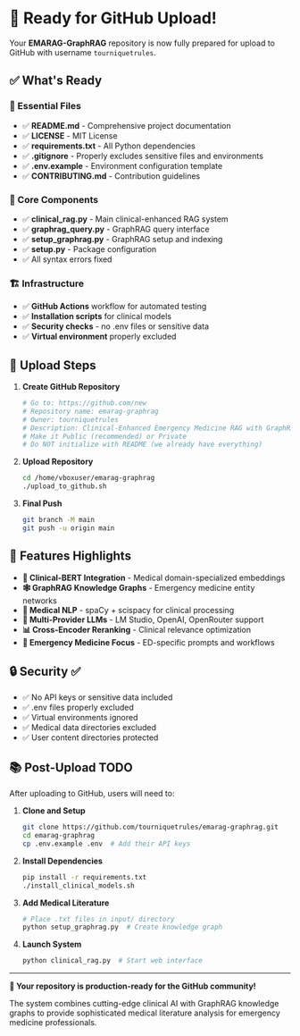 # 🚀 Ready for GitHub Upload!

Your **EMARAG-GraphRAG** repository is now fully prepared for upload to GitHub with username `tourniquetrules`.

## ✅ What's Ready

### 📄 Essential Files
- ✅ **README.md** - Comprehensive project documentation
- ✅ **LICENSE** - MIT License
- ✅ **requirements.txt** - All Python dependencies
- ✅ **.gitignore** - Properly excludes sensitive files and environments
- ✅ **.env.example** - Environment configuration template
- ✅ **CONTRIBUTING.md** - Contribution guidelines

### 🔧 Core Components
- ✅ **clinical_rag.py** - Main clinical-enhanced RAG system
- ✅ **graphrag_query.py** - GraphRAG query interface  
- ✅ **setup_graphrag.py** - GraphRAG setup and indexing
- ✅ **setup.py** - Package configuration
- ✅ All syntax errors fixed

### 🏗️ Infrastructure
- ✅ **GitHub Actions** workflow for automated testing
- ✅ **Installation scripts** for clinical models
- ✅ **Security checks** - no .env files or sensitive data
- ✅ **Virtual environment** properly excluded

## 🎯 Upload Steps

1. **Create GitHub Repository**
   ```bash
   # Go to: https://github.com/new
   # Repository name: emarag-graphrag
   # Owner: tourniquetrules
   # Description: Clinical-Enhanced Emergency Medicine RAG with GraphRAG
   # Make it Public (recommended) or Private
   # Do NOT initialize with README (we already have everything)
   ```

2. **Upload Repository**
   ```bash
   cd /home/vboxuser/emarag-graphrag
   ./upload_to_github.sh
   ```

3. **Final Push**
   ```bash
   git branch -M main
   git push -u origin main
   ```

## 🌟 Features Highlights

- **🧠 Clinical-BERT Integration** - Medical domain-specialized embeddings
- **🕸️ GraphRAG Knowledge Graphs** - Emergency medicine entity networks
- **🏥 Medical NLP** - spaCy + scispacy for clinical processing
- **🤖 Multi-Provider LLMs** - LM Studio, OpenAI, OpenRouter support
- **📊 Cross-Encoder Reranking** - Clinical relevance optimization
- **🎯 Emergency Medicine Focus** - ED-specific prompts and workflows

## 🔒 Security ✅

- ✅ No API keys or sensitive data included
- ✅ .env files properly excluded
- ✅ Virtual environments ignored
- ✅ Medical data directories excluded
- ✅ User content directories protected

## 📚 Post-Upload TODO

After uploading to GitHub, users will need to:

1. **Clone and Setup**
   ```bash
   git clone https://github.com/tourniquetrules/emarag-graphrag.git
   cd emarag-graphrag
   cp .env.example .env  # Add their API keys
   ```

2. **Install Dependencies**
   ```bash
   pip install -r requirements.txt
   ./install_clinical_models.sh
   ```

3. **Add Medical Literature**
   ```bash
   # Place .txt files in input/ directory
   python setup_graphrag.py  # Create knowledge graph
   ```

4. **Launch System**
   ```bash
   python clinical_rag.py  # Start web interface
   ```

---

**🎉 Your repository is production-ready for the GitHub community!**

The system combines cutting-edge clinical AI with GraphRAG knowledge graphs to provide sophisticated medical literature analysis for emergency medicine professionals.
